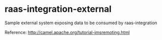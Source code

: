 raas-integration-external
=========================

Sample external system exposing data to be consumed by raas-integration

Reference: http://camel.apache.org/tutorial-jmsremoting.html

